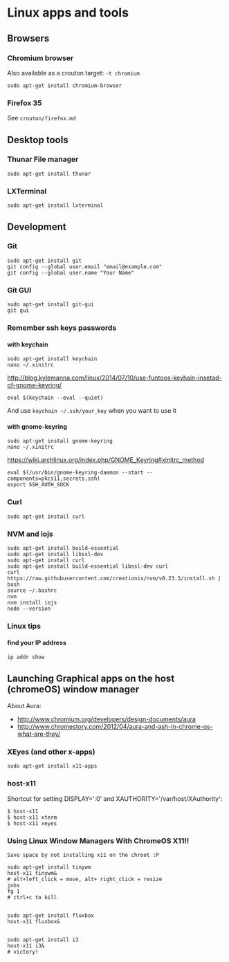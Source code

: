 Linux apps and tools
====================

Browsers
--------

### Chromium browser

Also available as a crouton target: ```-t chromium```

    sudo apt-get install chromium-browser

### Firefox 35

See ```crouton/firefox.md```

Desktop tools
-------------

### Thunar File manager

    sudo apt-get install thunar

### LXTerminal

    sudo apt-get install lxterminal

Development
-----------

### Git

    sudo apt-get install git
    git config --global user.email "email@example.com"
    git config --global user.name "Your Name"

### Git GUI

    sudo apt-get install git-gui
    git gui


### Remember ssh keys passwords

#### with keychain

    sudo apt-get install keychain
    nano ~/.xinitrc
    
http://blog.kylemanna.com/linux/2014/07/10/use-funtoos-keyhain-insetad-of-gnome-keyring/

```
eval $(keychain --eval --quiet)
```    

And use ```keychain ~/.ssh/your_key``` when you want to use it

    
#### with gnome-keyring

    sudo apt-get install gnome-keyring
    nano ~/.xinitrc
    
https://wiki.archlinux.org/index.php/GNOME_Keyring#xinitrc_method

```
eval $(/usr/bin/gnome-keyring-daemon --start --components=pkcs11,secrets,ssh)
export SSH_AUTH_SOCK

```
### Curl

    sudo apt-get install curl

### NVM and iojs

    sudo apt-get install build-essential
    sudo apt-get install libssl-dev
    sudo apt-get install curl
    sudo apt-get install build-essential libssl-dev curl
    curl https://raw.githubusercontent.com/creationix/nvm/v0.23.3/install.sh | bash
    source ~/.bashrc
    nvm
    nvm install iojs
    node --version

### Linux tips

#### find your IP address

    ip addr show

Launching Graphical apps on the host (chromeOS) window manager
---------------------------------------------------------------

About Aura: 
- http://www.chromium.org/developers/design-documents/aura
- http://www.chromestory.com/2012/04/aura-and-ash-in-chrome-os-what-are-they/

### XEyes (and other x-apps)

    sudo apt-get install x11-apps

### host-x11

Shortcut for setting DISPLAY=':0' and XAUTHORITY='/var/host/XAuthority':

    $ host-x11
    $ host-x11 xterm
    $ host-x11 xeyes
    
### Using Linux Window Managers With ChromeOS X11!!

    Save space by not installing x11 on the chroot :P

    sudo apt-get install tinywm
    host-x11 tinywm&
    # alt+left_click = move, alt+ right_click = resize
    jobs
    fg 1
    # ctrl+c to kill
    

    sudo apt-get install fluxbox
    host-x11 fluxbox&


    sudo apt-get install i3
    host-x11 i3&
    # victory!
    
    
    
    


